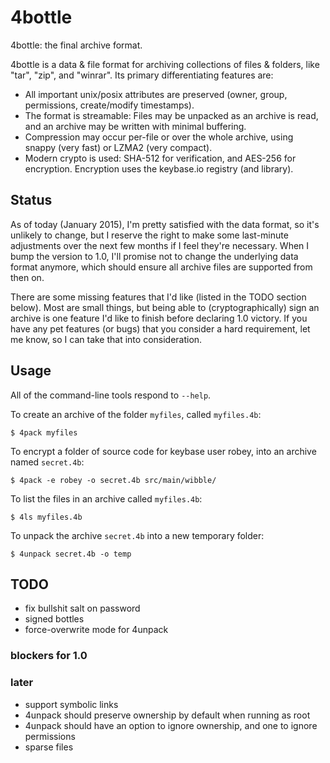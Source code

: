 # 4bottle

4bottle: the final archive format.

4bottle is a data & file format for archiving collections of files & folders, like "tar", "zip", and "winrar". Its primary differentiating features are:

- All important unix/posix attributes are preserved (owner, group, permissions, create/modify timestamps).
- The format is streamable: Files may be unpacked as an archive is read, and an archive may be written with minimal buffering.
- Compression may occur per-file or over the whole archive, using snappy (very fast) or LZMA2 (very compact).
- Modern crypto is used: SHA-512 for verification, and AES-256 for encryption. Encryption uses the keybase.io registry (and library).

## Status

As of today (January 2015), I'm pretty satisfied with the data format, so it's unlikely to change, but I reserve the right to make some last-minute adjustments over the next few months if I feel they're necessary. When I bump the version to 1.0, I'll promise not to change the underlying data format anymore, which should ensure all archive files are supported from then on.

There are some missing features that I'd like (listed in the TODO section below). Most are small things, but being able to (cryptographically) sign an archive is one feature I'd like to finish before declaring 1.0 victory. If you have any pet features (or bugs) that you consider a hard requirement, let me know, so I can take that into consideration.

## Usage

All of the command-line tools respond to `--help`.

To create an archive of the folder `myfiles`, called `myfiles.4b`:

    $ 4pack myfiles

To encrypt a folder of source code for keybase user robey, into an archive named `secret.4b`:

    $ 4pack -e robey -o secret.4b src/main/wibble/

To list the files in an archive called `myfiles.4b`:

    $ 4ls myfiles.4b

To unpack the archive `secret.4b` into a new temporary folder:

    $ 4unpack secret.4b -o temp


## TODO

- fix bullshit salt on password
- signed bottles
- force-overwrite mode for 4unpack

### blockers for 1.0

### later

- support symbolic links
- 4unpack should preserve ownership by default when running as root
- 4unpack should have an option to ignore ownership, and one to ignore permissions
- sparse files
